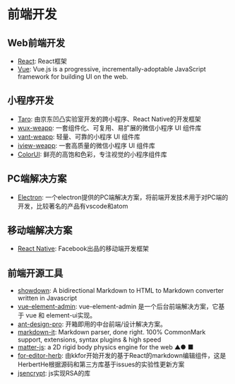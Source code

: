 # 前端开发

## Web前端开发

* [React](https://reactjs.org/): React框架
* [Vue](https://github.com/vuejs/vue): Vue.js is a progressive, incrementally-adoptable JavaScript framework for building UI on the web.

## 小程序开发

* [Taro](https://taro.aotu.io/): 由京东凹凸实验室开发的跨小程序、React Native的开发框架
* [wux-weapp](https://github.com/wux-weapp/wux-weapp): 一套组件化、可复用、易扩展的微信小程序 UI 组件库
* [vant-weapp](https://github.com/youzan/vant-weapp): 轻量、可靠的小程序 UI 组件库
* [iview-weapp](https://github.com/TalkingData/iview-weapp): 一套高质量的微信小程序 UI 组件库
* [ColorUI](https://github.com/weilanwl/ColorUI): 鲜亮的高饱和色彩，专注视觉的小程序组件库

## PC端解决方案

* [Electron](https://www.electronjs.org/docs): 一个electron提供的PC端解决方案，将前端开发技术用于对PC端的开发，比较著名的产品有vscode和atom

## 移动端解决方案

* [React Native](https://reactnative.dev/): Facebook出品的移动端开发框架

## 前端开源工具

* [showdown](https://github.com/showdownjs/showdown): A bidirectional Markdown to HTML to Markdown converter written in Javascript
* [vue-element-admin](https://github.com/PanJiaChen/vue-element-admin): vue-element-admin 是一个后台前端解决方案，它基于 vue 和 element-ui实现。
* [ant-design-pro](https://github.com/ant-design/ant-design-pro): 开箱即用的中台前端/设计解决方案。
* [markdown-it](https://github.com/markdown-it/markdown-it): Markdown parser, done right. 100% CommonMark support, extensions, syntax plugins & high speed
* [matter-js](https://github.com/liabru/matter-js): a 2D rigid body physics engine for the web ▲● ■
* [for-editor-herb](https://github.com/HerbertHe/for-editor-herb): 由kkfor开始开发的基于React的markdown编辑组件，这是HerbertHe根据源码和第三方库基于issues的实验性更新方案
* [jsencrypt](https://github.com/travist/jsencrypt): js实现RSA的库
